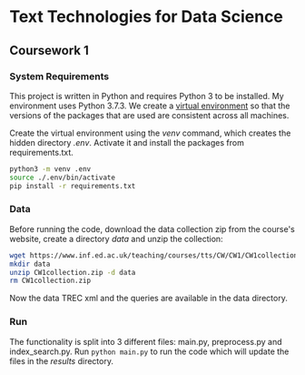 # Text Technologies for Data Science
## Coursework 1

### System Requirements
This project is written in Python and requires Python 3 to be installed.
My environment uses Python 3.7.3.
We create a [virtual environment](https://docs.python.org/3/tutorial/venv.html) so that the versions of the packages that are used are consistent across all machines.

Create the virtual environment using the *venv* command, which creates the hidden directory *.env*. Activate it and install the packages from requirements.txt.
```bash
python3 -m venv .env
source ./.env/bin/activate
pip install -r requirements.txt
```

### Data
Before running the code, download the data collection zip from the course's website, create a directory *data* and unzip the collection:
```bash
wget https://www.inf.ed.ac.uk/teaching/courses/tts/CW/CW1/CW1collection.zip
mkdir data
unzip CW1collection.zip -d data
rm CW1collection.zip
```
Now the data TREC xml and the queries are available in the data directory.

### Run
The functionality is split into 3 different files: main.py, preprocess.py and index_search.py. Run ```python main.py```
to run the code which will update the files in the *results* directory.
